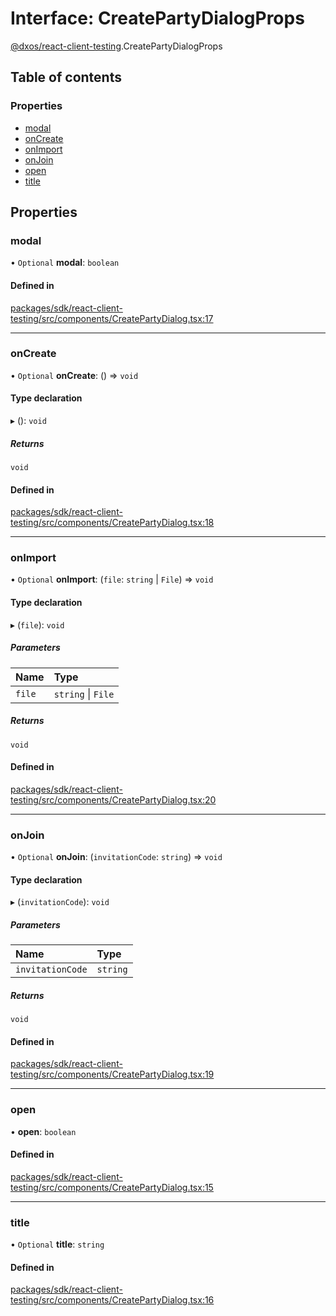 # Interface: CreatePartyDialogProps

[@dxos/react-client-testing](../modules/dxos_react_client_testing.md).CreatePartyDialogProps

## Table of contents

### Properties

- [modal](dxos_react_client_testing.CreatePartyDialogProps.md#modal)
- [onCreate](dxos_react_client_testing.CreatePartyDialogProps.md#oncreate)
- [onImport](dxos_react_client_testing.CreatePartyDialogProps.md#onimport)
- [onJoin](dxos_react_client_testing.CreatePartyDialogProps.md#onjoin)
- [open](dxos_react_client_testing.CreatePartyDialogProps.md#open)
- [title](dxos_react_client_testing.CreatePartyDialogProps.md#title)

## Properties

### modal

• `Optional` **modal**: `boolean`

#### Defined in

[packages/sdk/react-client-testing/src/components/CreatePartyDialog.tsx:17](https://github.com/dxos/dxos/blob/e3b936721/packages/sdk/react-client-testing/src/components/CreatePartyDialog.tsx#L17)

___

### onCreate

• `Optional` **onCreate**: () => `void`

#### Type declaration

▸ (): `void`

##### Returns

`void`

#### Defined in

[packages/sdk/react-client-testing/src/components/CreatePartyDialog.tsx:18](https://github.com/dxos/dxos/blob/e3b936721/packages/sdk/react-client-testing/src/components/CreatePartyDialog.tsx#L18)

___

### onImport

• `Optional` **onImport**: (`file`: `string` \| `File`) => `void`

#### Type declaration

▸ (`file`): `void`

##### Parameters

| Name | Type |
| :------ | :------ |
| `file` | `string` \| `File` |

##### Returns

`void`

#### Defined in

[packages/sdk/react-client-testing/src/components/CreatePartyDialog.tsx:20](https://github.com/dxos/dxos/blob/e3b936721/packages/sdk/react-client-testing/src/components/CreatePartyDialog.tsx#L20)

___

### onJoin

• `Optional` **onJoin**: (`invitationCode`: `string`) => `void`

#### Type declaration

▸ (`invitationCode`): `void`

##### Parameters

| Name | Type |
| :------ | :------ |
| `invitationCode` | `string` |

##### Returns

`void`

#### Defined in

[packages/sdk/react-client-testing/src/components/CreatePartyDialog.tsx:19](https://github.com/dxos/dxos/blob/e3b936721/packages/sdk/react-client-testing/src/components/CreatePartyDialog.tsx#L19)

___

### open

• **open**: `boolean`

#### Defined in

[packages/sdk/react-client-testing/src/components/CreatePartyDialog.tsx:15](https://github.com/dxos/dxos/blob/e3b936721/packages/sdk/react-client-testing/src/components/CreatePartyDialog.tsx#L15)

___

### title

• `Optional` **title**: `string`

#### Defined in

[packages/sdk/react-client-testing/src/components/CreatePartyDialog.tsx:16](https://github.com/dxos/dxos/blob/e3b936721/packages/sdk/react-client-testing/src/components/CreatePartyDialog.tsx#L16)

